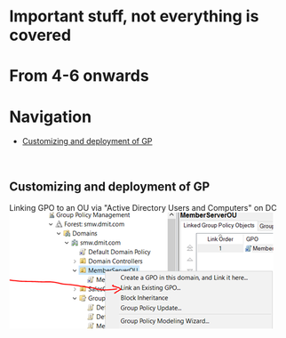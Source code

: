 # Important stuff, not everything is covered

# From 4-6 onwards


# Navigation
* [Customizing and deployment of GP](#customizing-and-deployment-of-gp)

<br>

## Customizing and deployment of GP

Linking GPO to an OU via "Active Directory Users and Computers" on DC
![image](../images/Pasted%20image%2020230705215234.png)

<br>

